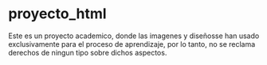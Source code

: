 # proyecto_html 
Este es un proyecto academico, donde las imagenes y diseñosse han usado exclusivamente para el proceso de aprendizaje, por lo tanto, no se reclama derechos de ningun tipo sobre dichos aspectos.
